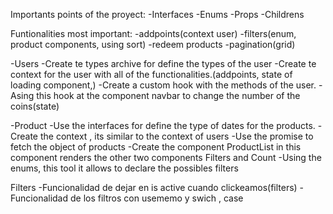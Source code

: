 
Importants points of the proyect:
-Interfaces
-Enums
-Props
-Childrens

Funtionalities most important:
-addpoints(context user)
-filters(enum, product components, using sort)
-redeem products
-pagination(grid)




-Users
-Create te types archive for define the types of the user
-Create te context for the user with all of the functionalities.(addpoints, state of loading component,)
-Create a custom hook with the methods of the user.
-Asing this hook at the component navbar to change the number of the coins(state)


-Product
-Use the interfaces for define the type of dates for the products.
-Create the context , its similar to the context of users
-Use the promise to fetch the object of products
-Create the component ProductList in this component renders the other two components
Filters and Count
-Using the enums, this tool it allows to declare the possibles filters


Filters
-Funcionalidad de dejar en is active cuando clickeamos(filters)
-Funcionalidad de los filtros con usememo y swich , case







